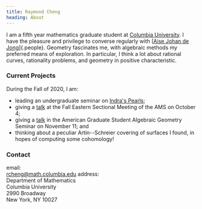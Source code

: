 ```yaml
---
title: Raymond Cheng
heading: About
---
```


I am a fifth year mathematics graduate student at
[Columbia University](http://math.columbia.edu).
I have the pleasure and privilege to converse regularly with
[[Aise Johan de Jong](http://math.columbia.edu/~dejong)]{.people}.
Geometry fascinates me, with algebraic methods my preferred means of exploration.
In particular, I think a lot about rational curves, rationality problems, and
geometry in positive characteristic.

### Current Projects
During the Fall of 2020, I am:

- leading an undergraduate seminar on [Indra's Pearls](F2020.html);
- giving a
  [talk](http://www.ams.org/meetings/sectional/2278_progfull.html) at the Fall
  Eastern Sectional Meeting of the AMS on October 4;
- giving a
  [talk](https://sites.google.com/view/agsags/calendar) in the American
  Graduate Student Algebraic Geometry Seminar on November 11; and
- thinking about a peculiar Artin--Schreier covering of surfaces I found, in
  hopes of computing some cohomology!

### Contact
<span class="contact-wrapper">
email: <br/>
<a id="email" href="mailto:rcheng@math.columbia.edu">rcheng@math.columbia.edu</a>
</span>
<span class="contact-wrapper">
address: <br/>
<div id="address">
Department of Mathematics<br/>
Columbia University<br/>
2990 Broadway<br/>
New York, NY 10027<br/>
</div>
</span>

